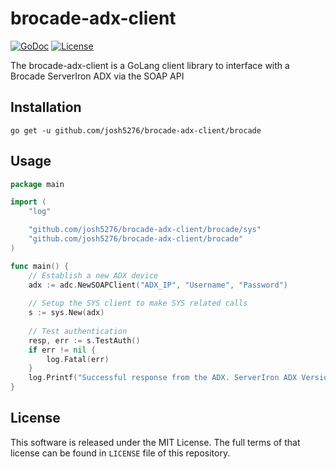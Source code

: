 # brocade-adx-client

[![GoDoc](https://godoc.org/github.com/josh5276/brocade-adx-client?status.png)](http://godoc.org/github.com/josh5276/brocade-adx-client)
[![License](https://img.shields.io/github/license/mashape/apistatus.svg)](https://github.com/josh5276/brocade-adx-client/blob/master/LICENSE)

The brocade-adx-client is a GoLang client library to interface with a Brocade ServerIron ADX via the SOAP API

## Installation

```
go get -u github.com/josh5276/brocade-adx-client/brocade
```


## Usage

```go
package main

import (
	"log"

	"github.com/josh5276/brocade-adx-client/brocade/sys"
    "github.com/josh5276/brocade-adx-client/brocade"
)

func main() {
	// Establish a new ADX device
	adx := adc.NewSOAPClient("ADX_IP", "Username", "Password")
	
	// Setup the SYS client to make SYS related calls
	s := sys.New(adx)
	
	// Test authentication 
    resp, err := s.TestAuth()
    if err != nil {
    	log.Fatal(err)
    }
    log.Printf("Successful response from the ADX. ServerIron ADX Version: %v", resp)
}
```


## License

This software is released under the MIT License. The full terms of that
license can be found in `LICENSE` file of this repository.
